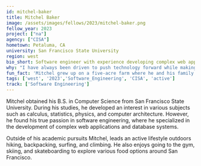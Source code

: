 ```yaml
---
id: mitchel-baker
title: Mitchel Baker
image: /assets/images/fellows/2023/mitchel-baker.png
fellow_year: 2023
project: ["na"]
agency: ["CISA"]
hometown: Petaluma, CA
university: San Francisco State University
region: west
bio_short: Software engineer with experience developing complex web applications and database systems
why: "I have always been driven to push technology forward while making a positive impact on the lives of others. When I discovered the Digital Corps, I realized it was an opportunity to contribute towards high-impact areas in government while building upon critical infrastructure to benefit the American people."
fun_fact: 'Mitchel grew up on a five-acre farm where he and his family took care of free-range hens, sheep, and cattle.'
tags: ['west', '2023','Software_Engineering', 'CISA', 'active']
track: ['Software Engineering']
---
```


Mitchel obtained his B.S. in Computer Science from San Francisco State University. During his studies, he developed an interest in various subjects such as calculus, statistics, physics, and computer architecture. However, he found his true passion in software engineering, where he specialized in the development of complex web applications and database systems.

Outside of his academic pursuits Mitchel, leads an active lifestyle outdoors hiking, backpacking, surfing, and climbing. He also enjoys going to the gym, skiing, and skateboarding to explore various food options around San Francisco.
